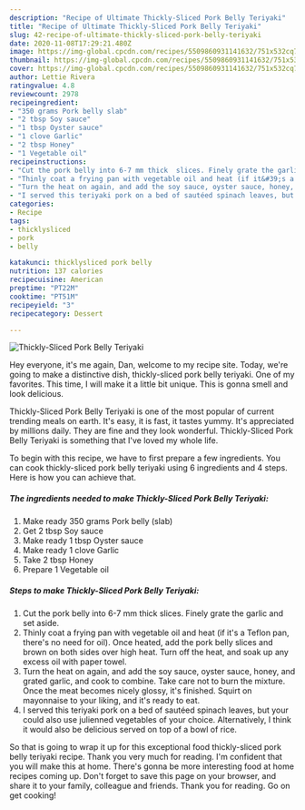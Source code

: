 ```yaml
---
description: "Recipe of Ultimate Thickly-Sliced Pork Belly Teriyaki"
title: "Recipe of Ultimate Thickly-Sliced Pork Belly Teriyaki"
slug: 42-recipe-of-ultimate-thickly-sliced-pork-belly-teriyaki
date: 2020-11-08T17:29:21.480Z
image: https://img-global.cpcdn.com/recipes/5509860931141632/751x532cq70/thickly-sliced-pork-belly-teriyaki-recipe-main-photo.jpg
thumbnail: https://img-global.cpcdn.com/recipes/5509860931141632/751x532cq70/thickly-sliced-pork-belly-teriyaki-recipe-main-photo.jpg
cover: https://img-global.cpcdn.com/recipes/5509860931141632/751x532cq70/thickly-sliced-pork-belly-teriyaki-recipe-main-photo.jpg
author: Lettie Rivera
ratingvalue: 4.8
reviewcount: 2978
recipeingredient:
- "350 grams Pork belly slab"
- "2 tbsp Soy sauce"
- "1 tbsp Oyster sauce"
- "1 clove Garlic"
- "2 tbsp Honey"
- "1 Vegetable oil"
recipeinstructions:
- "Cut the pork belly into 6-7 mm thick  slices. Finely grate the garlic and set aside."
- "Thinly coat a frying pan with vegetable oil and heat (if it&#39;s a Teflon pan, there&#39;s no need for oil). Once heated, add the pork belly slices and brown on both sides over high heat. Turn off the heat, and soak up any excess oil with paper towel."
- "Turn the heat on again, and add the soy sauce, oyster sauce, honey, and grated garlic, and cook to combine. Take care not to burn the mixture. Once the meat becomes nicely glossy, it&#39;s finished. Squirt on mayonnaise to your liking, and it&#39;s ready to eat."
- "I served this teriyaki pork on a bed of sautéed spinach leaves, but your could also use julienned vegetables of your choice. Alternatively, I think it would also be delicious served on top of a bowl of rice."
categories:
- Recipe
tags:
- thicklysliced
- pork
- belly

katakunci: thicklysliced pork belly 
nutrition: 137 calories
recipecuisine: American
preptime: "PT22M"
cooktime: "PT51M"
recipeyield: "3"
recipecategory: Dessert

---
```



![Thickly-Sliced Pork Belly Teriyaki](https://img-global.cpcdn.com/recipes/5509860931141632/751x532cq70/thickly-sliced-pork-belly-teriyaki-recipe-main-photo.jpg)

Hey everyone, it's me again, Dan, welcome to my recipe site. Today, we're going to make a distinctive dish, thickly-sliced pork belly teriyaki. One of my favorites. This time, I will make it a little bit unique. This is gonna smell and look delicious.

Thickly-Sliced Pork Belly Teriyaki is one of the most popular of current trending meals on earth. It's easy, it is fast, it tastes yummy. It's appreciated by millions daily. They are fine and they look wonderful. Thickly-Sliced Pork Belly Teriyaki is something that I've loved my whole life.




To begin with this recipe, we have to first prepare a few ingredients. You can cook thickly-sliced pork belly teriyaki using 6 ingredients and 4 steps. Here is how you can achieve that.

<!--inarticleads1-->

##### The ingredients needed to make Thickly-Sliced Pork Belly Teriyaki:

1. Make ready 350 grams Pork belly (slab)
1. Get 2 tbsp Soy sauce
1. Make ready 1 tbsp Oyster sauce
1. Make ready 1 clove Garlic
1. Take 2 tbsp Honey
1. Prepare 1 Vegetable oil




<!--inarticleads2-->

##### Steps to make Thickly-Sliced Pork Belly Teriyaki:

1. Cut the pork belly into 6-7 mm thick  slices. Finely grate the garlic and set aside.
1. Thinly coat a frying pan with vegetable oil and heat (if it&#39;s a Teflon pan, there&#39;s no need for oil). Once heated, add the pork belly slices and brown on both sides over high heat. Turn off the heat, and soak up any excess oil with paper towel.
1. Turn the heat on again, and add the soy sauce, oyster sauce, honey, and grated garlic, and cook to combine. Take care not to burn the mixture. Once the meat becomes nicely glossy, it&#39;s finished. Squirt on mayonnaise to your liking, and it&#39;s ready to eat.
1. I served this teriyaki pork on a bed of sautéed spinach leaves, but your could also use julienned vegetables of your choice. Alternatively, I think it would also be delicious served on top of a bowl of rice.




So that is going to wrap it up for this exceptional food thickly-sliced pork belly teriyaki recipe. Thank you very much for reading. I'm confident that you will make this at home. There's gonna be more interesting food at home recipes coming up. Don't forget to save this page on your browser, and share it to your family, colleague and friends. Thank you for reading. Go on get cooking!
